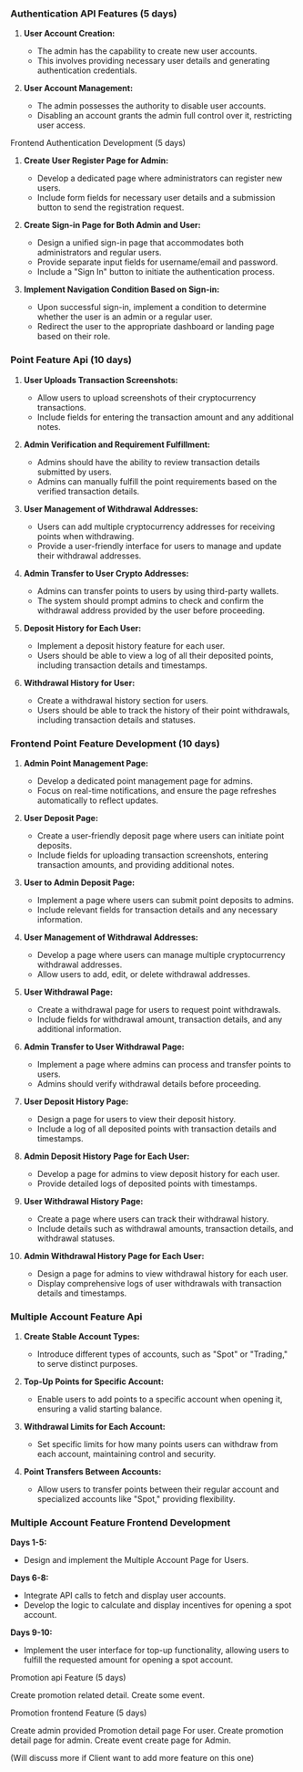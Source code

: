 
### Authentication API Features (5 days)

1. **User Account Creation:**
    
    - The admin has the capability to create new user accounts.
    - This involves providing necessary user details and generating authentication credentials.
2. **User Account Management:**
    
    - The admin possesses the authority to disable user accounts.
    - Disabling an account grants the admin full control over it, restricting user access.


Frontend Authentication Development (5 days)

1. **Create User Register Page for Admin:**
    
    - Develop a dedicated page where administrators can register new users.
    - Include form fields for necessary user details and a submission button to send the registration request.
2. **Create Sign-in Page for Both Admin and User:**
    
    - Design a unified sign-in page that accommodates both administrators and regular users.
    - Provide separate input fields for username/email and password.
    - Include a "Sign In" button to initiate the authentication process.
3. **Implement Navigation Condition Based on Sign-in:**
    
    - Upon successful sign-in, implement a condition to determine whether the user is an admin or a regular user.
    - Redirect the user to the appropriate dashboard or landing page based on their role.


### Point Feature Api (10 days)

1. **User Uploads Transaction Screenshots:**
    
    - Allow users to upload screenshots of their cryptocurrency transactions.
    - Include fields for entering the transaction amount and any additional notes.
2. **Admin Verification and Requirement Fulfillment:**
    
    - Admins should have the ability to review transaction details submitted by users.
    - Admins can manually fulfill the point requirements based on the verified transaction details.
3. **User Management of Withdrawal Addresses:**
    
    - Users can add multiple cryptocurrency addresses for receiving points when withdrawing.
    - Provide a user-friendly interface for users to manage and update their withdrawal addresses.
4. **Admin Transfer to User Crypto Addresses:**
    
    - Admins can transfer points to users by using third-party wallets.
    - The system should prompt admins to check and confirm the withdrawal address provided by the user before proceeding.
5. **Deposit History for Each User:**
    
    - Implement a deposit history feature for each user.
    - Users should be able to view a log of all their deposited points, including transaction details and timestamps.
6. **Withdrawal History for User:**
    
    - Create a withdrawal history section for users.
    - Users should be able to track the history of their point withdrawals, including transaction details and statuses.


### Frontend Point Feature Development (10 days)

1. **Admin Point Management Page:**
    
    - Develop a dedicated point management page for admins.
    - Focus on real-time notifications, and ensure the page refreshes automatically to reflect updates.
2. **User Deposit Page:**
    
    - Create a user-friendly deposit page where users can initiate point deposits.
    - Include fields for uploading transaction screenshots, entering transaction amounts, and providing additional notes.
3. **User to Admin Deposit Page:**
    
    - Implement a page where users can submit point deposits to admins.
    - Include relevant fields for transaction details and any necessary information.
4. **User Management of Withdrawal Addresses:**
    
    - Develop a page where users can manage multiple cryptocurrency withdrawal addresses.
    - Allow users to add, edit, or delete withdrawal addresses.
5. **User Withdrawal Page:**
    
    - Create a withdrawal page for users to request point withdrawals.
    - Include fields for withdrawal amount, transaction details, and any additional information.
6. **Admin Transfer to User Withdrawal Page:**
    
    - Implement a page where admins can process and transfer points to users.
    - Admins should verify withdrawal details before proceeding.
7. **User Deposit History Page:**
    
    - Design a page for users to view their deposit history.
    - Include a log of all deposited points with transaction details and timestamps.
8. **Admin Deposit History Page for Each User:**
    
    - Develop a page for admins to view deposit history for each user.
    - Provide detailed logs of deposited points with timestamps.
9. **User Withdrawal History Page:**
    
    - Create a page where users can track their withdrawal history.
    - Include details such as withdrawal amounts, transaction details, and withdrawal statuses.
10. **Admin Withdrawal History Page for Each User:**
    
    - Design a page for admins to view withdrawal history for each user.
    - Display comprehensive logs of user withdrawals with transaction details and timestamps.





### Multiple Account Feature Api 

1. **Create Stable Account Types:**
    
    - Introduce different types of accounts, such as "Spot" or "Trading," to serve distinct purposes.
2. **Top-Up Points for Specific Account:**
    
    - Enable users to add points to a specific account when opening it, ensuring a valid starting balance.
3. **Withdrawal Limits for Each Account:**
    
    - Set specific limits for how many points users can withdraw from each account, maintaining control and security.
4. **Point Transfers Between Accounts:**
    
    - Allow users to transfer points between their regular account and specialized accounts like "Spot," providing flexibility.


### Multiple Account Feature Frontend Development

**Days 1-5:**

- Design and implement the Multiple Account Page for Users.

**Days 6-8:**

- Integrate API calls to fetch and display user accounts.
- Develop the logic to calculate and display incentives for opening a spot account.

**Days 9-10:**

- Implement the user interface for top-up functionality, allowing users to fulfill the requested amount for opening a spot account.



Promotion api Feature (5 days) 

Create promotion related detail.
Create some event.

Promotion frontend Feature (5 days) 

Create admin provided Promotion detail page For user.
Create promotion detail page for admin.
Create event create page for Admin.

(Will discuss more if Client want to add more feature on this one)

